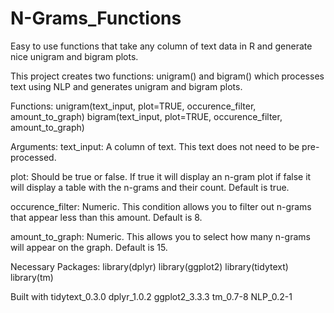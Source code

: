 # N-Grams_Functions
Easy to use functions that take any column of text data in R and generate nice unigram and bigram plots. 

This project creates two functions: unigram() and bigram() which processes text using NLP and generates unigram and bigram plots. 

Functions: 
unigram(text_input, plot=TRUE, occurence_filter, amount_to_graph) 
bigram(text_input, plot=TRUE, occurence_filter, amount_to_graph) 

Arguments: 
text_input: A column of text. This text does not need to be pre-processed. 

plot: Should be true or false. If true it will display an n-gram plot if false it will display a table with the n-grams and their count. Default is true. 

occurence_filter: Numeric. This condition allows you to filter out n-grams that appear less than this amount. Default is 8. 

amount_to_graph: Numeric. This allows you to select how many n-grams will appear on the graph. Default is 15.

Necessary Packages: 
library(dplyr) 
library(ggplot2)
library(tidytext)
library(tm)

 Built with tidytext_0.3.0    dplyr_1.0.2     ggplot2_3.3.3     tm_0.7-8          NLP_0.2-1    
